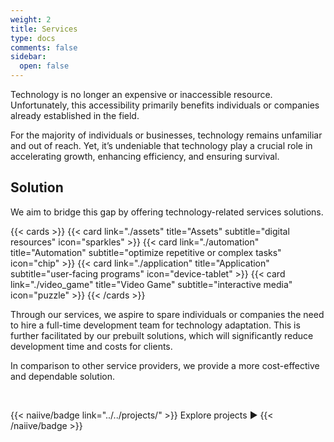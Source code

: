 ```yaml
---
weight: 2
title: Services
type: docs
comments: false
sidebar:
  open: false
---
```


Technology is no longer an expensive or inaccessible resource. Unfortunately, this accessibility primarily benefits individuals or companies already established in the field.

For the majority of individuals or businesses, technology remains unfamiliar and out of reach. Yet, it’s undeniable that technology play a crucial role in accelerating growth, enhancing efficiency, and ensuring survival.

## Solution

We aim to bridge this gap by offering technology-related services solutions.

{{< cards >}}
  {{< card link="./assets" title="Assets" subtitle="digital resources" icon="sparkles" >}}
  {{< card link="./automation" title="Automation" subtitle="optimize repetitive or complex tasks" icon="chip" >}}
  {{< card link="./application" title="Application" subtitle="user-facing programs" icon="device-tablet" >}}
  {{< card link="./video_game" title="Video Game" subtitle="interactive media" icon="puzzle" >}}
{{< /cards >}}

Through our services, we aspire to spare individuals or companies the need to hire a full-time development team for technology adaptation. This is further facilitated by our prebuilt solutions, which will significantly reduce development time and costs for clients.

In comparison to other service providers, we provide a more cost-effective and dependable solution.

<br>

{{< naiive/badge link="../../projects/" >}}
Explore projects ▶️
{{< /naiive/badge >}}

<br>
